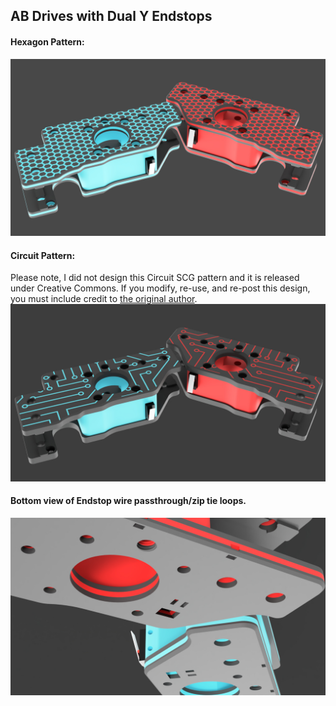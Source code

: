 ## AB Drives with Dual Y Endstops

#### Hexagon Pattern:
![AB_Drives_Hexagon_Top](https://github.com/ExaltedStudios/Voron-Tridex-Mods---Idex/blob/main/Images/Tridex_AB_Idlers_-_Y_switch1.jpg?raw=false)
#### Circuit Pattern:
Please note, I did not design this Circuit SCG pattern and it is released under Creative Commons. If you modify, re-use, and re-post this design, you must include credit to [the original author](https://heropatterns.com/).
![AB_Drives_Circuit_Top](https://github.com/ExaltedStudios/Voron-Tridex-Mods---Idex/blob/main/Images/Tridex_AB_Idlers_-_Y_switch_circuit.jpg?raw=false)
#### Bottom view of Endstop wire passthrough/zip tie loops. 
![AB_Drives_Bottom](https://github.com/ExaltedStudios/Voron-Tridex-Mods---Idex/blob/main/Images/Tridex_AB_Idlers_-_Y_switch2.jpg?raw=false)
